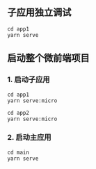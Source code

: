 ## 子应用独立调试
```
cd app1
yarn serve
```

## 启动整个微前端项目
### 1. 启动子应用
```
cd app1
yarn serve:micro

cd app2
yarn serve:micro
```
### 2. 启动主应用
```
cd main
yarn serve
```